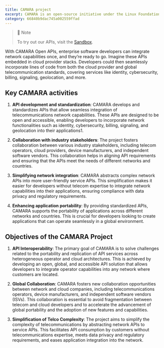 ```yaml
---
title: CAMARA project
excerpt: CAMARA is an open-source initiative under the Linux Foundation focused on defining, developing, and testing telecom APIs. In collaboration with the GSMA Operator Platform Group, CAMARA ensures that API requirements are aligned, and API definitions are published for industry-wide use. The project achieves API harmonization by rapidly creating working code and providing developer-friendly documentation. All API definitions and reference implementations are available for free under the Apache 2.0 license.
category: 66840b9dac745a002559ffad
---
```

> 📘 Note
>
> To try out our APIs, visit the [Sandbox](https://opengateway.telefonica.com/developer-hub/unirse).


With CAMARA Open APIs, enterprise software developers can integrate network capabilities once, and they’re ready to go. Imagine these APIs embedded in cloud provider stacks. Developers could then seamlessly incorporate lines of code from both the cloud provider and global telecommunication standards, covering services like identity, cybersecurity, billing, signaling, geolocation, and more.

## Key CAMARA activities

1. **API development and standardization**: CAMARA develops and standardizes APIs that allow seamless integration of telecommunications network capabilities. These APIs are designed to be open and accessible, enabling developers to incorporate network functionalities such as identity, cybersecurity, billing, signaling, and geolocation into their applications1.

2. **Collaboration with industry stakeholders**: The project fosters collaboration between various industry stakeholders, including telecom operators, cloud providers, device manufacturers, and independent software vendors. This collaboration helps in aligning API requirements and ensuring that the APIs meet the needs of different networks and countries.

3. **Simplifying network integration**: CAMARA abstracts complex network APIs into more user-friendly service APIs. This simplification makes it easier for developers without telecom expertise to integrate network capabilities into their applications, ensuring compliance with data privacy and regulatory requirements.

4. **Enhancing application portability**: By providing standardized APIs, CAMARA supports the portability of applications across different networks and countries. This is crucial for developers looking to create applications that can operate seamlessly in a global environment.

## Objectives of the CAMARA Project

1. **API Interoperability**: The primary goal of CAMARA is to solve challenges related to the portability and replication of API services across heterogeneous operator and cloud architectures. This is achieved by developing an open, global, and accessible API solution that allows developers to integrate operator capabilities into any network where customers are located.

2. **Global Collaboration**: CAMARA fosters new collaboration opportunities between network and cloud companies, including telecommunications operators, device manufacturers, and independent software vendors (ISVs). This collaboration is essential to avoid fragmentation between telecom and cloud developers and to accelerate the advancement of global portability and the adoption of new features and capabilities.

3. **Simplification of Telco Complexity**: The project aims to simplify the complexity of telecommunications by abstracting network APIs to service APIs. This facilitates API consumption by customers without telecommunications expertise, meets data privacy and regulatory requirements, and eases application integration into the network.
